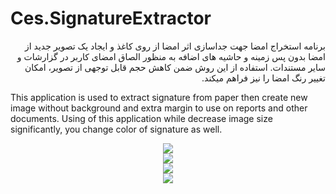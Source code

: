 # Ces.SignatureExtractor

<div dir="rtl">
  <p>
    برنامه استخراج امضا جهت جداسازی اثر امضا از روی کاغذ و ایجاد یک تصویر جدید از امضا بدون پس زمینه و حاشیه های اضافه به منظور الصاق امضای کاربر در گزارشات و سایر مستندات. استفاده از این روش ضمن کاهش حجم قابل توجهی از تصویر، امکان تغییر رنگ امضا را نیز فراهم میکند.
  </p>
</div>

<div dir="ltr">
  <p>
    This application is used to extract signature from paper then create new image without background and extra margin to use on reports and other documents. Using of this application while decrease image size significantly, you change color of signature as well.
  </p>
</div>

  <div align="center">
    <img src="https://github.com/CesSolutions/CesSignatureExtractor/assets/74654532/7f48e1da-59e7-4525-b6f7-57acdc98f167">
    <br>
    <img src="https://github.com/CesSolutions/CesSignatureExtractor/assets/74654532/8a64cf73-71a6-48a9-8ef6-500e5fe65282">
    <br>
    <img src="https://github.com/CesSolutions/CesSignatureExtractor/assets/74654532/f80164ab-9ead-4d5e-bef4-7216e9aa1574">
    <br>
    <img src="https://github.com/CesSolutions/CesSignatureExtractor/assets/74654532/b45d52d0-ed40-40dd-a6cb-9d6a114f3cc1">
  </div>

